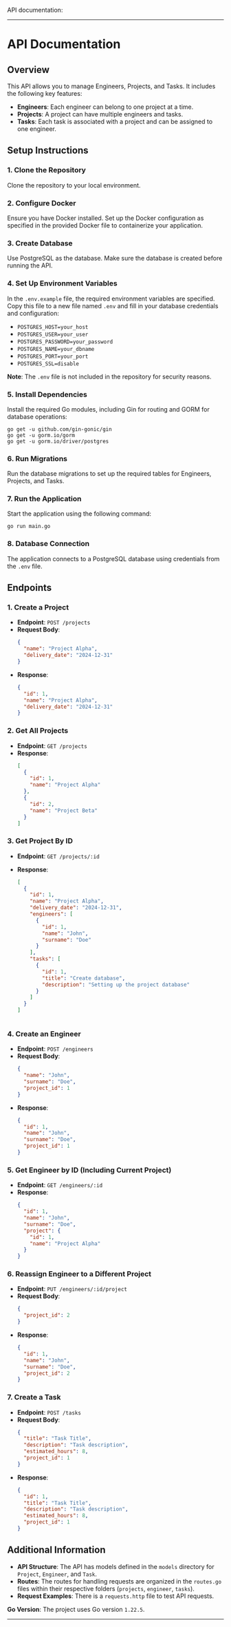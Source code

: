 API documentation:

---

# API Documentation

## Overview

This API allows you to manage Engineers, Projects, and Tasks. It includes the following key features:

- **Engineers**: Each engineer can belong to one project at a time.
- **Projects**: A project can have multiple engineers and tasks.
- **Tasks**: Each task is associated with a project and can be assigned to one engineer.

## Setup Instructions

### 1. **Clone the Repository**

Clone the repository to your local environment.

### 2. **Configure Docker**

Ensure you have Docker installed. Set up the Docker configuration as specified in the provided Docker file to containerize your application.

### 3. **Create Database**

Use PostgreSQL as the database. Make sure the database is created before running the API.

### 4. **Set Up Environment Variables**

In the `.env.example` file, the required environment variables are specified. Copy this file to a new file named `.env` and fill in your database credentials and configuration:

- `POSTGRES_HOST=your_host`
- `POSTGRES_USER=your_user`
- `POSTGRES_PASSWORD=your_password`
- `POSTGRES_NAME=your_dbname`
- `POSTGRES_PORT=your_port`
- `POSTGRES_SSL=disable`

**Note**: The `.env` file is not included in the repository for security reasons.

### 5. **Install Dependencies**

Install the required Go modules, including Gin for routing and GORM for database operations:

```
go get -u github.com/gin-gonic/gin
go get -u gorm.io/gorm
go get -u gorm.io/driver/postgres
```

### 6. **Run Migrations**

Run the database migrations to set up the required tables for Engineers, Projects, and Tasks.

### 7. **Run the Application**

Start the application using the following command:

```
go run main.go
```

### 8. **Database Connection**

The application connects to a PostgreSQL database using credentials from the `.env` file.

## Endpoints

### 1. **Create a Project**

- **Endpoint**: `POST /projects`
- **Request Body**:
  ```json
  {
    "name": "Project Alpha",
    "delivery_date": "2024-12-31"
  }
  ```
- **Response**:
  ```json
  {
    "id": 1,
    "name": "Project Alpha",
    "delivery_date": "2024-12-31"
  }
  ```

### 2. **Get All Projects**

- **Endpoint**: `GET /projects`
- **Response**:
  ```json
  [
    {
      "id": 1,
      "name": "Project Alpha"
    },
    {
      "id": 2,
      "name": "Project Beta"
    }
  ]
  ```

### 3. **Get Project By ID**

- **Endpoint**: `GET /projects/:id`
- **Response**:

  ```json
  [
    {
      "id": 1,
      "name": "Project Alpha",
      "delivery_date": "2024-12-31",
      "engineers": [
        {
          "id": 1,
          "name": "John",
          "surname": "Doe"
        }
      ],
      "tasks": [
        {
          "id": 1,
          "title": "Create database",
          "description": "Setting up the project database"
        }
      ]
    }
  ]
  ```

  ```

  ```

### 4. **Create an Engineer**

- **Endpoint**: `POST /engineers`
- **Request Body**:
  ```json
  {
    "name": "John",
    "surname": "Doe",
    "project_id": 1
  }
  ```
- **Response**:
  ```json
  {
    "id": 1,
    "name": "John",
    "surname": "Doe",
    "project_id": 1
  }
  ```

### 5. **Get Engineer by ID (Including Current Project)**

- **Endpoint**: `GET /engineers/:id`
- **Response**:
  ```json
  {
    "id": 1,
    "name": "John",
    "surname": "Doe",
    "project": {
      "id": 1,
      "name": "Project Alpha"
    }
  }
  ```

### 6. **Reassign Engineer to a Different Project**

- **Endpoint**: `PUT /engineers/:id/project`
- **Request Body**:
  ```json
  {
    "project_id": 2
  }
  ```
- **Response**:
  ```json
  {
    "id": 1,
    "name": "John",
    "surname": "Doe",
    "project_id": 2
  }
  ```

### 7. **Create a Task**

- **Endpoint**: `POST /tasks`
- **Request Body**:
  ```json
  {
    "title": "Task Title",
    "description": "Task description",
    "estimated_hours": 8,
    "project_id": 1
  }
  ```
- **Response**:
  ```json
  {
    "id": 1,
    "title": "Task Title",
    "description": "Task description",
    "estimated_hours": 8,
    "project_id": 1
  }
  ```

## Additional Information

- **API Structure**: The API has models defined in the `models` directory for `Project`, `Engineer`, and `Task`.
- **Routes**: The routes for handling requests are organized in the `routes.go` files within their respective folders (`projects`, `engineer`, `tasks`).
- **Request Examples**: There is a `requests.http` file to test API requests.

**Go Version**: The project uses Go version `1.22.5`.

---
